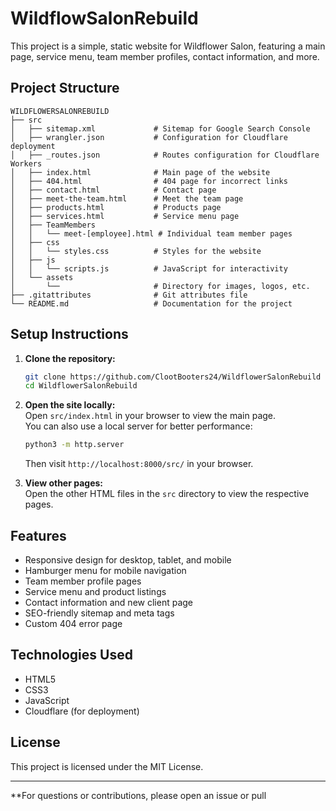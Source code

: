 # WildflowSalonRebuild

This project is a simple, static website for Wildflower Salon, featuring a main page, service menu, team member profiles, contact information, and more.

## Project Structure

```
WILDFLOWERSALONREBUILD
├── src
│   ├── sitemap.xml             # Sitemap for Google Search Console
│   ├── wrangler.json           # Configuration for Cloudflare deployment
│   ├── _routes.json            # Routes configuration for Cloudflare Workers
│   ├── index.html              # Main page of the website
│   ├── 404.html                # 404 page for incorrect links
│   ├── contact.html            # Contact page
│   ├── meet-the-team.html      # Meet the team page
│   ├── products.html           # Products page
│   ├── services.html           # Service menu page
│   ├── TeamMembers
│   │   └── meet-[employee].html # Individual team member pages
│   ├── css
│   │   └── styles.css          # Styles for the website
│   ├── js
│   │   └── scripts.js          # JavaScript for interactivity
│   └── assets
│       └──                     # Directory for images, logos, etc.
├── .gitattributes              # Git attributes file
└── README.md                   # Documentation for the project
```

## Setup Instructions

1. **Clone the repository:**
   ```sh
   git clone https://github.com/ClootBooters24/WildflowerSalonRebuild
   cd WildflowerSalonRebuild
   ```

2. **Open the site locally:**  
   Open `src/index.html` in your browser to view the main page.  
   You can also use a local server for better performance:
   ```sh
   python3 -m http.server
   ```
   Then visit `http://localhost:8000/src/` in your browser.

3. **View other pages:**  
   Open the other HTML files in the `src` directory to view the respective pages.

## Features

- Responsive design for desktop, tablet, and mobile
- Hamburger menu for mobile navigation
- Team member profile pages
- Service menu and product listings
- Contact information and new client page
- SEO-friendly sitemap and meta tags
- Custom 404 error page

## Technologies Used

- HTML5
- CSS3
- JavaScript
- Cloudflare (for deployment)

## License

This project is licensed under the MIT License.

---

**For questions or contributions, please open an issue or pull